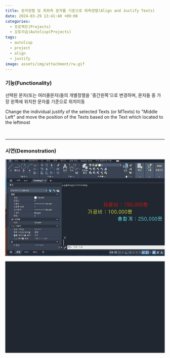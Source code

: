 ```yaml
---
title: 문자정렬 및 최좌측 문자를 기준으로 좌측정렬(Align and Justify Texts)
date: 2024-03-29 13:41:40 +09:00
categories:
  - 프로젝트(Projects)
  - 오토리습|Autolisp(Projects)
tags:
  - autolisp
  - project
  - align
  - justify
image: assets/img/attachment/rw.gif
---
```



### 기능(Functionality)
선택된 문자(또는 여러줄문자)들의 개별정렬을 '중간왼쪽'으로 변경하며, 문자들 중 가장 왼쪽에 위치한 문자를 기준으로 위치이동


Change the individual justify of the selected Texts (or MTexts) to "Middle Left" and move the position of the Texts based on the Text which located to the leftmost

<br>
<hr>

### 시연(Demonstration)

![](assets/img/attachment/wf-1.gif)

![](assets/img/attachment/rw.gif)